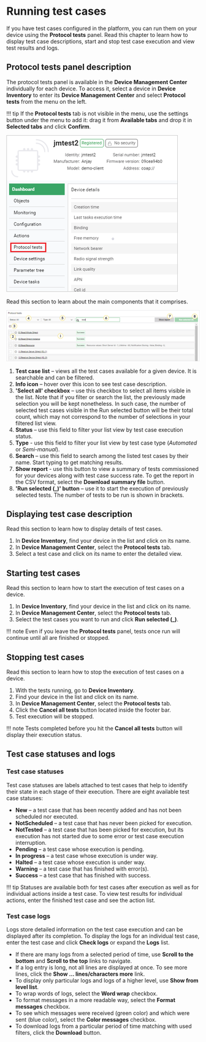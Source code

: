 # Running test cases

If you have test cases configured in the platform, you can run them on your device using the **Protocol tests** panel. Read this chapter to learn how to display test case descriptions, start and stop test case execution and view test results and logs.

## Protocol tests panel description

The protocol tests panel is available in the **Device Management Center** individually for each device. To access it, select a device in **Device Inventory** to enter its **Device Management Center** and select **Protocol tests** from the menu on the left.

!!! tip
    If the **Protocol tests** tab is not visible in the menu, use the settings button under the menu to add it: drag it from **Available tabs** and drop it in **Selected tabs** and click **Confirm**. 

![Protocol tests tab in DMC](images/image101.png "Protocol tests tab in DMC")

Read this section to learn about the main components that it comprises.

![The protocol tests panel](images/image066.png "The protocol tests panel")

1.	**Test case list** – views all the test cases available for a given device. It is searchable and can be filtered.
2.	**Info icon** – hover over this icon to see test case description.
3.	**'Select all' checkbox** – use this checkbox to select all items visible in the list. Note that if you filter or search the list, the previously made selection you will be kept nonetheless. In such case, the number of selected test cases visible in the Run selected button will be their total count, which may not correspond to the number of selections in your filtered list view.
4.	**Status** – use this field to filter your list view by test case execution status.
5. **Type** - use this field to filter your list view by test case type (*Automated* or *Semi-manual*).
6.	**Search** – use this field to search among the listed test cases by their name. Start typing to get matching results.
7. **Show report** - use this button to view a summary of tests commissioned for your devices along with test case success rate. To get the report in the CSV format, select the **Download summary file** button.
8.	**'Run selected (_)' button** – use it to start the execution of previously selected tests. The number of tests to be run is shown in brackets.

##	Displaying test case description

Read this section to learn how to display details of test cases.

1.	In **Device Inventory**, find your device in the list and click on its name.
2.	In **Device Management Center**, select the **Protocol tests** tab.
3.	Select a test case and click on its name to enter the detailed view.

##	Starting test cases

Read this section to learn how to start the execution of test cases on a device.

1.	In **Device Inventory**, find your device in the list and click on its name.
2.	In **Device Management Center**, select the **Protocol tests** tab.
3.	Select the test cases you want to run and click **Run selected (_)**.

!!! note
    Even if you leave the **Protocol tests** panel, tests once run will continue until all are finished or stopped.

##	Stopping test cases

Read this section to learn how to stop the execution of test cases on a device.

1.	With the tests running, go to **Device Inventory**.
2.	Find your device in the list and click on its name.
3.	In **Device Management Center**, select the **Protocol tests** tab.
4.	Click the **Cancel all tests** button located inside the footer bar.
5.	Test execution will be stopped.

!!! note
    Tests completed before you hit the **Cancel all tests** button will display their execution status.

##	Test case statuses and logs

###	Test case statuses

Test case statuses are labels attached to test cases that help to identify their state in each stage of their execution. There are eight available test case statuses:

-	**New** – a test case that has been recently added and has not been scheduled nor executed.
-	**NotScheduled** – a test case that has never been picked for execution.
-	**NotTested** – a test case that has been picked for execution, but its execution has not started due to some error or test case execution interruption.
-	**Pending** – a test case whose execution is pending.
-	**In progress** – a test case whose execution is under way.
-	**Halted** – a test case whose execution is under way.
-	**Warning** – a test case that has finished with error(s).
-	**Success** – a test case that has finished with success.

!!! tip
    Statuses are available both for test cases after execution as well as for individual actions inside a test case. To view test results for individual actions, enter the finished test case and see the action list.

###	Test case logs

Logs store detailed information on the test case execution and can be displayed after its completion. To display the logs for an individual test case, enter the test case and click **Check logs** or expand the **Logs** list.

-	If there are many logs from a selected period of time, use **Scroll to the bottom** and **Scroll to the top** links to navigate.
-	If a log entry is long, not all lines are displayed at once. To see more lines, click the **Show … lines/characters more** link.
-	To display only particular logs and logs of a higher level, use **Show from level list**.
-	To wrap words of logs, select the **Word wrap** checkbox.
-	To format messages in a more readable way, select the **Format messages** checkbox.
-	To see which messages were received (green color) and which were sent (blue color), select the **Color messages** checkbox.
-	To download logs from a particular period of time matching with used filters, click the **Download** button.
